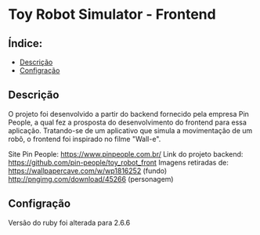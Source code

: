# Toy Robot Simulator - Frontend

## Índice:

* [Descrição](./README.md#Descrição)
* [Configração](./README.md#Configração)

## Descrição

O projeto foi desenvolvido a partir do backend fornecido pela empresa Pin People, a qual fez a prosposta do desenvolvimento do frontend para essa aplicação.
Tratando-se de um aplicativo que simula a movimentação de um robô, o frontend foi inspirado no filme "Wall-e".

Site Pin People: https://www.pinpeople.com.br/
Link do projeto backend: 
  https://github.com/pin-people/toy_robot_front
Imagens retiradas de:
  https://wallpapercave.com/w/wp1816252 (fundo)
  http://pngimg.com/download/45266 (personagem)


## Configração

Versão do ruby foi alterada para 2.6.6